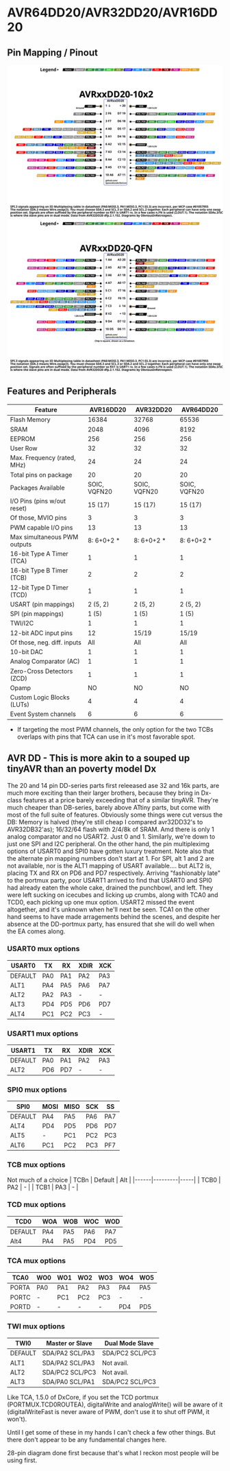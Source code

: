 # AVR64DD20/AVR32DD20/AVR16DD20

## Pin Mapping / Pinout
![DD20-SOIC Pin Mapping](AVR32DD20-10x2.svg "Arduino Pin Mapping for AVR DD20-SOIC")
![DD20-QFN Pin Mapping](AVR32DD20-QFN.svg "Arduino Pin Mapping for AVR DD20-QFN")

## Features and Peripherals
| Feature                      | AVR16DD20       | AVR32DD20       | AVR64DD20       |
|------------------------------|-----------------|-----------------|-----------------|
| Flash Memory                 | 16384           | 32768           | 65536           |
| SRAM                         | 2048            | 4096            | 8192            |
| EEPROM                       | 256             | 256             | 256             |
| User Row                     | 32              | 32              | 32              |
| Max. Frequency (rated, MHz)  | 24              | 24              | 24              |
| Total pins on package        | 20              | 20              | 20              |
| Packages Available           | SOIC, VQFN20    | SOIC, VQFN20    | SOIC, VQFN20    |
| I/O Pins (pins w/out reset)  | 15 (17)         | 15 (17)         | 15 (17)         |
| Of those, MVIO pins          | 3               | 3               | 3               |
| PWM capable I/O pins         | 13              | 13              | 13              |
| Max simultaneous PWM outputs | 8: 6+0+2 *      | 8: 6+0+2 *      | 8: 6+0+2 *      |
| 16-bit Type A Timer (TCA)    | 1               | 1               | 1               |
| 16-bit Type B Timer (TCB)    | 2               | 2               | 2               |
| 12-bit Type D Timer (TCD)    | 1               | 1               | 1               |
| USART (pin mappings)         | 2 (5, 2)        | 2 (5, 2)        | 2 (5, 2)        |
| SPI (pin mappings)           | 1 (5)           | 1 (5)           | 1 (5)           |
| TWI/I2C                      | 1               | 1               | 1               |
| 12-bit ADC input pins        | 12              | 15/19           | 15/19           |
| Of those, neg. diff. inputs  | All             | All             | All             |
| 10-bit DAC                   | 1               | 1               | 1               |
| Analog Comparator (AC)       | 1               | 1               | 1               |
| Zero-Cross Detectors (ZCD)   | 1               | 1               | 1               |
| Opamp                        | NO              | NO              | NO              |
| Custom Logic Blocks (LUTs)   | 4               | 4               | 4               |
| Event System channels        | 6               | 6               | 6               |

* If targeting the most PWM channels, the only option for the two TCBs overlaps with pins that TCA can use in it's most favorable spot.

## AVR DD - This is more akin to a souped up tinyAVR than an poverty model Dx
The 20 and 14 pin DD-series parts first releeased ase 32 and 16k parts, are much more exciting than their larger brothers, because they bring in Dx-class features at a price barely exceeding that of a similar tinyAVR. They're much cheaper than DB-series, barely above ATtiny parts, but come with most of the full suite of features. Obviously some things were cut versus the DB: Memory is halved (they're still cheap I compared avr32DD32's to AVR32DB32'as); 16/32/64 flash with 2/4/8k of SRAM. Amd there is only 1 analog comparator and no USART2. Just 0 and 1. Similarly, we're down to just one SPI and I2C peripheral. On the other hand, the pin multipleximg options of USART0 and SPI0 have gotten luxury treatment. Note also that the alternate pin mapping numbers don't start at 1. For SPI, alt 1 and 2 are not available, nor is the ALT1 mapping of USART available.... but ALT2 is, placing TX and RX on PD6 and PD7 respectively. Arriving "fashionably late" to the portmux party, poor USART1 arrived to find that USART0 and SPI0 had already eaten the whole cake, drained the punchbowl, and left. They were left sucking on icecubes and licking up crumbs, along with TCA0 and TCD0, each picking up one mux option.  USART2 missed the event altogether, and it's unknown when he'll next be seen. TCA1 on the other hand seems to have made arragements behind the scenes, and despite her absence at the DD-portmux party, has ensured that she will do well when the EA comes along.

### USART0 mux options
| USART0  |  TX |  RX | XDIR | XCK |
|---------|-----|-----|------|-----|
| DEFAULT | PA0 | PA1 |  PA2 | PA3 |
| ALT1    | PA4 | PA5 |  PA6 | PA7 |
| ALT2    | PA2 | PA3 |   -  |  -  |
| ALT3    | PD4 | PD5 |  PD6 | PD7 |
| ALT4    | PC1 | PC2 |  PC3 |  -  |

### USART1 mux options
| USART1  |  TX |  RX | XDIR | XCK |
|---------|-----|-----|------|-----|
| DEFAULT | PA0 | PA1 |  PA2 | PA3 |
| ALT2    | PD6 | PD7 |   -  |  -  |

### SPI0 mux options
| SPI0    | MOSI | MISO | SCK |  SS |
|---------|------|------|-----|-----|
| DEFAULT |  PA4 |  PA5 | PA6 | PA7 |
| ALT4    |  PD4 |  PD5 | PD6 | PD7 |
| ALT5    |   -  |  PC1 | PC2 | PC3 |
| ALT6    |  PC1 |  PC2 | PC3 | PF7 |

### TCB mux options
Not much of a choice
| TCBn | Default | Alt |
|------|---------|-----|
| TCB0 |    PA2  |  -  |
| TCB1 |    PA3  |  -  |


### TCD mux options
| TCD0    | WOA | WOB | WOC | WOD |
|---------|-----|-----|-----|-----|
| DEFAULT | PA4 | PA5 | PA6 | PA7 |
| Alt4    | PA4 | PA5 | PD4 | PD5 |


### TCA mux options
| TCA0    | WO0 | WO1 | WO2 | WO3 | WO4 | WO5 |
|---------|-----|-----|-----|-----|-----|-----|
| PORTA   | PA0 | PA1 | PA2 | PA3 | PA4 | PA5 |
| PORTC   |  -  | PC1 | PC2 | PC3 |  -  |  -  |
| PORTD   |  -  | -   |  -  |   - | PD4 | PD5 |


### TWI mux options
| TWI0    | Master or Slave | Dual Mode Slave |
|---------|-----------------|-----------------|
| DEFAULT | SDA/PA2 SCL/PA3 | SDA/PC2 SCL/PC3 |
| ALT1    | SDA/PA2 SCL/PA3 | Not avail.      |
| ALT2    | SDA/PC2 SCL/PC3 | Not avail.      |
| ALT3    | SDA/PA0 SCL/PA1 | SDA/PC2 SCL/PC3 |

Like TCA, 1.5.0 of DxCore, if you set the TCD portmux (PORTMUX.TCD0ROUTEA), digitalWrite and analogWrite() will be aware of it (digitalWriteFast is never aware of PWM, don't use it to shut off PWM, it won't).

Until I get some of these in my hands I can't check a few other things. But there don't appear to be any fundamental changes here.

28-pin diagram done first because that's what I reckon most people will be using first.

